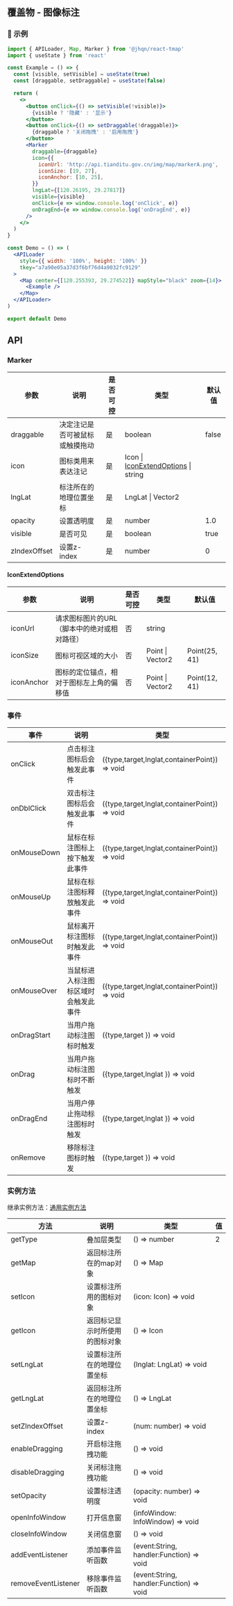 ## 覆盖物 - 图像标注

### 🔨 示例
```jsx
import { APILoader, Map, Marker } from '@jhqn/react-tmap'
import { useState } from 'react'

const Example = () => {
  const [visible, setVisible] = useState(true)
  const [draggable, setDraggable] = useState(false)

  return (
    <>
      <button onClick={() => setVisible(!visible)}>
        {visible ? '隐藏' : '显示'}
      </button>
      <button onClick={() => setDraggable(!draggable)}>
        {draggable ? '关闭拖拽' : '启用拖拽'}
      </button>
      <Marker
        draggable={draggable}
        icon={{
          iconUrl: 'http://api.tianditu.gov.cn/img/map/markerA.png',
          iconSize: [19, 27],
          iconAnchor: [10, 25],
        }}
        lngLat={[120.26195, 29.27817]}
        visible={visible}
        onClick={e => window.console.log('onClick', e)}
        onDragEnd={e => window.console.log('onDragEnd', e)}
      />
    </>
  )
}

const Demo = () => (
  <APILoader
    style={{ width: '100%', height: '100%' }}
    tkey="a7a90e05a37d3f6bf76d4a9032fc9129"
  >
    <Map center={[120.255393, 29.274522]} mapStyle="black" zoom={14}>
      <Example />
    </Map>
  </APILoader>
)

export default Demo
```

## API

### Marker

| 参数         | 说明                           | 是否可控 | 类型                                                      | 默认值 |
| ------------ | ------------------------------ | -------- | --------------------------------------------------------- | ------ |
| draggable    | 决定注记是否可被鼠标或触摸拖动 | 是       | boolean                                                   | false  |
| icon         | 图标类用来表达注记             | 是       | Icon \| [IconExtendOptions](#iconextendoptions) \| string |        |
| lngLat       | 标注所在的地理位置坐标         | 是       | LngLat \| Vector2                                         |        |
| opacity      | 设置透明度                     | 是       | number                                                    | 1.0    |
| visible      | 是否可见                       | 是       | boolean                                                   | true   |
| zIndexOffset | 设置z-index                    | 是       | number                                                    | 0      |

#### IconExtendOptions

| 参数       | 说明                                        | 是否可控 | 类型              | 默认值        |
| ---------- | ------------------------------------------- | -------- | ----------------- | ------------- |
| iconUrl    | 请求图标图片的URL（脚本中的绝对或相对路径） | 否       | string            |               |
| iconSize   | 图标可视区域的大小                          | 否       | Point  \| Vector2 | Point(25, 41) |
| iconAnchor | 图标的定位锚点，相对于图标左上角的偏移值    | 否       | Point  \| Vector2 | Point(12, 41) |

### 事件

| 事件        | 说明                                 | 类型                                          |
| ----------- | ------------------------------------ | --------------------------------------------- |
| onClick     | 点击标注图标后会触发此事件           | ({type,target,lnglat,containerPoint}) => void |
| onDblClick  | 双击标注图标后会触发此事件           | ({type,target,lnglat,containerPoint}) => void |
| onMouseDown | 鼠标在标注图标上按下触发此事件       | ({type,target,lnglat,containerPoint}) => void |
| onMouseUp   | 鼠标在标注图标释放触发此事件         | ({type,target,lnglat,containerPoint}) => void |
| onMouseOut  | 鼠标离开标注图标时触发此事件         | ({type,target,lnglat,containerPoint}) => void |
| onMouseOver | 当鼠标进入标注图标区域时会触发此事件 | ({type,target,lnglat,containerPoint}) => void |
| onDragStart | 当用户拖动标注图标时触发             | ({type,target }) => void                      |
| onDrag      | 当用户拖动标注图标时不断触发         | ({type,target,lnglat }) => void               |
| onDragEnd   | 当用户停止拖动标注图标时触发         | ({type,target,lnglat }) => void               |
| onRemove    | 移除标注图标时触发                   | ({type,target }) => void                      |

### 实例方法

继承实例方法：[通用实例方法](/packages/react/src/overlay/index.zh-CN.md#实例方法)

| 方法                | 说明                           | 类型                                     | 值  |
| ------------------- | ------------------------------ | ---------------------------------------- | --- |
| getType             | 叠加层类型                     | () => number                             | 2   |
| getMap              | 返回标注所在的map对象          | () => Map                                |     |
| setIcon             | 设置标注所用的图标对象         | (icon: Icon) => void                     |     |
| getIcon             | 返回标记显示时所使用的图标对象 | () => Icon                               |     |
| setLngLat           | 设置标注所在的地理位置坐标     | (lnglat: LngLat) => void                 |     |
| getLngLat           | 返回标注所在的地理位置坐标     | () => LngLat                             |     |
| setZIndexOffset     | 设置z-index                    | (num: number) => void                    |     |
| enableDragging      | 开启标注拖拽功能               | () => void                               |     |
| disableDragging     | 关闭标注拖拽功能               | () => void                               |     |
| setOpacity          | 设置标注透明度                 | (opacity: number) => void                |     |
| openInfoWindow      | 打开信息窗                     | (infoWindow: InfoWindow) => void         |     |
| closeInfoWindow     | 关闭信息窗                     | () => void                               |     |
| addEventListener    | 添加事件监听函数               | (event:String, handler:Function) => void |     |
| removeEventListener | 移除事件监听函数               | (event:String, handler:Function) => void |     |

